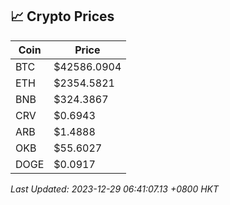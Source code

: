 ## 📈 Crypto Prices

| Coin | Price |
| ---- | ----- |
| BTC | $42586.0904 |
| ETH | $2354.5821 |
| BNB | $324.3867 |
| CRV | $0.6943 |
| ARB | $1.4888 |
| OKB | $55.6027 |
| DOGE | $0.0917 |

_Last Updated: 2023-12-29 06:41:07.13 +0800 HKT_
